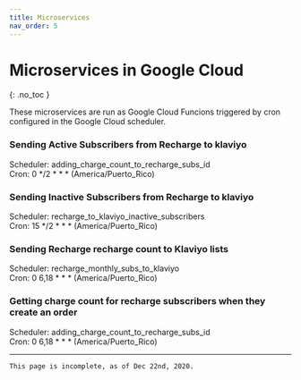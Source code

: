 ```yaml
---
title: Microservices
nav_order: 5
---
```

# Microservices in Google Cloud
{: .no_toc }

These microservices are run as Google Cloud Funcions triggered by  cron configured in the Google Cloud scheduler.

### Sending Active Subscribers from Recharge to klaviyo
Scheduler: adding_charge_count_to_recharge_subs_id  
Cron: 0 */2 * * * (America/Puerto_Rico)

### Sending Inactive Subscribers from Recharge to klaviyo
Scheduler: recharge_to_klaviyo_inactive_subscribers  
Cron: 15 */2 * * * (America/Puerto_Rico)

### Sending Recharge recharge count to Klaviyo lists
Scheduler: recharge_monthly_subs_to_klaviyo  
Cron: 0 6,18 * * * (America/Puerto_Rico)

### Getting charge count for recharge subscribers when they create an order
Scheduler: adding_charge_count_to_recharge_subs_id  
Cron: 0 6,18 * * * (America/Puerto_Rico)

---
```
This page is incomplete, as of Dec 22nd, 2020.
```
